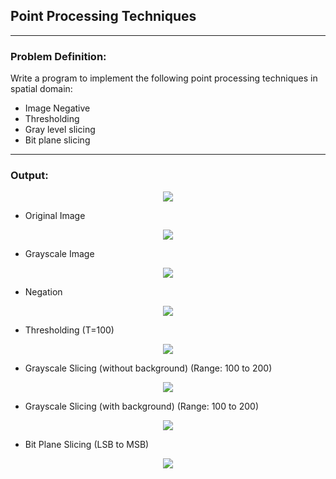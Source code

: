 ## Point Processing Techniques

-----------------------------------------
### Problem Definition:
Write a program to implement the following point processing techniques in spatial domain:
* Image Negative
* Thresholding
* Gray level slicing
* Bit plane slicing

------------------------------------------
### Output:

<p align="center">
    <img src="./output/image1.png">
</p>

* Original Image

<p align="center">
    <img src="./output/image2.png">
</p>

* Grayscale Image

<p align="center">
    <img src="./output/image3.png">
</p>

* Negation

<p align="center">
    <img src="./output/image4.png">
</p>

* Thresholding (T=100)

<p align="center">
    <img src="./output/image5.png">
</p>

* Grayscale Slicing (without background) (Range: 100 to 200)
<p align="center">
    <img src="./output/image6.png">
</p>

* Grayscale Slicing (with background) (Range: 100 to 200)
<p align="center">
    <img src="./output/image7.png">
</p>

* Bit Plane Slicing (LSB to MSB)
<p align="center">
    <img src="./output/image8.png">
</p>
